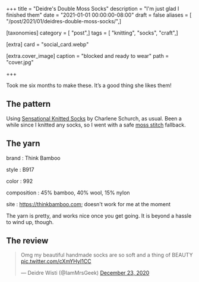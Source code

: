 +++
title = "Deidre's Double Moss Socks"
description = "I'm just glad I finished them"
date = "2021-01-01 00:00:00-08:00"
draft = false
aliases = [ "/post/2021/01/deidres-double-moss-socks/",]

[taxonomies]
category = [ "post",]
tags = [ "knitting", "socks", "craft",]

[extra]
card = "social_card.webp"

[extra.cover_image]
caption = "blocked and ready to wear"
path = "cover.jpg"

+++

Took me six months to make these. It’s a good thing she likes them!

## The pattern

Using [Sensational Knitted Socks][sock-book] by Charlene Schurch, as usual.
Been a while since I knitted any socks, so I went with a safe [moss
stitch][moss-stitch] fallback.

## The yarn

brand
: Think Bamboo

style
: B917

color
: 992

composition
: 45% bamboo, 40% wool, 15% nylon

site
: https://thinkbamboo.com; doesn't work for me at the moment

The yarn is pretty, and works nice once you get going.  It is beyond a hassle
to wind up, though.

## The review

<blockquote class="twitter-tweet"><p lang="en" dir="ltr">Omg my beautiful handmade socks are so soft and a thing of BEAUTY <a href="https://t.co/cXmYHyI1CC">pic.twitter.com/cXmYHyI1CC</a></p>&mdash; Deidre Wisti (@IamMrsGeek) <a href="https://twitter.com/IamMrsGeek/status/1341594975629283328?ref_src=twsrc%5Etfw">December 23, 2020</a></blockquote> <script async src="https://platform.twitter.com/widgets.js" charset="utf-8"></script>

[sock-book]: https://www.goodreads.com/book/show/399836.Sensational_Knitted_Socks
[moss-stitch]: https://www.gathered.how/knitting-and-crochet/knitting/moss-stitch/